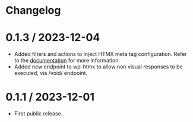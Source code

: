 # Changelog

# 0.1.3 / 2023-12-04
- Added filters and actions to inject HTMX meta tag configuration. Refer to the [documentation](https://htmx.org/docs/#config) for more information.
- Added new endpoint to wp-htmx to allow non visual responses to be executed, vía /void/ endpoint.

# 0.1.1 / 2023-12-01
- First public release.

